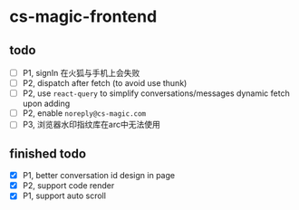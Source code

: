 # cs-magic-frontend

## todo

- [ ] P1, signIn 在火狐与手机上会失败
- [ ] P2, dispatch after fetch (to avoid use thunk)
- [ ] P2, use `react-query` to simplify conversations/messages dynamic fetch upon adding
- [ ] P2, enable `noreply@cs-magic.com`
- [ ] P3, 浏览器水印指纹库在arc中无法使用

## finished todo

- [x] P1, better conversation id design in page
- [x] P2, support code render
- [x] P1, support auto scroll
